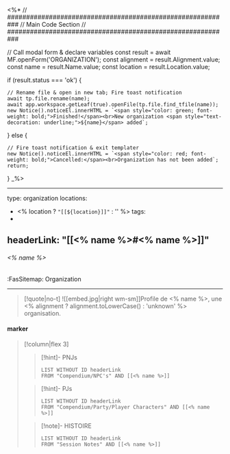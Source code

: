 <%*
// ###########################################################
//                        Main Code Section
// ###########################################################

// Call modal form & declare variables
const result = await MF.openForm('ORGANIZATION');
const alignment = result.Alignment.value;
const name = result.Name.value;
const location = result.Location.value;

if (result.status === 'ok') {

    // Rename file & open in new tab; Fire toast notification
    await tp.file.rename(name);
    await app.workspace.getLeaf(true).openFile(tp.file.find_tfile(name));
    new Notice().noticeEl.innerHTML = `<span style="color: green; font-weight: bold;">Finished!</span><br>New organization <span style="text-decoration: underline;">${name}</span> added`;

} else {

    // Fire toast notification & exit templater
    new Notice().noticeEl.innerHTML = `<span style="color: red; font-weight: bold;">Cancelled:</span><br>Organization has not been added`;
    return;
}
_%>

---
type: organization
locations:
 - <% location ? `"[[${location}]]"` : '' %>
tags:
 - 
headerLink: "[[<% name %>#<% name %>]]"
---

###### <% name %>
<span class="sub2">:FasSitemap: Organization</span>
___

> [!quote|no-t]
>![[embed.jpg|right wm-sm]]Profile de <% name %>, une <% alignment ? alignment.toLowerCase() : 'unknown' %> organisation.

#### marker
> [!column|flex 3]
>>[!hint]- PNJs
>>```dataview
>>LIST WITHOUT ID headerLink
>>FROM "Compendium/NPC's" AND [[<% name %>]]
>
>>[!hint]- PJs
>>```dataview
>>LIST WITHOUT ID headerLink
>>FROM "Compendium/Party/Player Characters" AND [[<% name %>]]
>
>>[!note]- HISTOIRE
>>```dataview
>>LIST WITHOUT ID headerLink
>>FROM "Session Notes" AND [[<% name %>]]